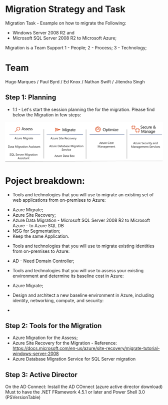 # Migration Strategy and Task
Migration Task - Example on how to migrate the Following:
* Windows Server 2008 R2 and 
* Microsoft SQL Server 2008 R2 to Microsoft Azure;

Migration is a Team Support
1 - People;
2 - Process;
3 - Technology;

# Team
Hugo Marques / Paul Byrd  / Ed Knox / Nathan Swift / Jitendra Singh

## Step 1: Planning
* 1.1 - Let's start the session planning the for the migration.
Please find below the Migration in few steps:

<p align="center">
  <img src="images/migration001.png" alt="drawing" width="600"/>
</p>

# Poject breakdown:
* Tools and technologies that you will use to migrate an existing set of web applications from on-premises to Azure:
 - Azure Migrate;
 - Azure Site Recovery;
 - Azure Data Migration - Microsoft SQL Server 2008 R2 to Microsoft Azure - to Azure SQL DB
 - NSG for Segmentation;
 - Keep the same Application.

* Tools and technologies that you will use to migrate existing identities from on-premises to Azure:
- AD - Need Domain Controller;

* Tools and technologies that you will use to assess your existing environment and determine its baseline cost in Azure:
 - Azure Migrate;

* Design and architect a new baseline environment in Azure, including identity, networking, compute, and security:
 - 

## Step 2: Tools for the Migration
* Azure Migration for the Assess;
* Azure Site Recovery for the Migration - Reference: https://docs.microsoft.com/en-us/azure/site-recovery/migrate-tutorial-windows-server-2008
* Azure Database Migration Service for SQL Server migration

## Step 3: Active Director
On the AD Connect:
Install the AD COnnect (azure active director download)
Must to have the .NET FRamework 4.5.1 or later and Power Shell 3.0  (PSVersionTable)






